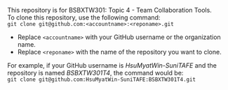 This repository is for BSBXTW301: Topic 4 - Team Collaboration Tools.  
To clone this repository, use the following command:  
`git clone git@github.com:<accountname>:<reponame>.git`  

- Replace `<accountname>` with your GitHub username or the organization name.  
- Replace `<reponame>` with the name of the repository you want to clone.  

For example, if your GitHub username is *HsuMyatWin-SuniTAFE* and the repository is named *BSBXTW301T4*, the command would be:  
`git clone git@github.com:HsuMyatWin-SuniTAFE:BSBXTW301T4.git`
